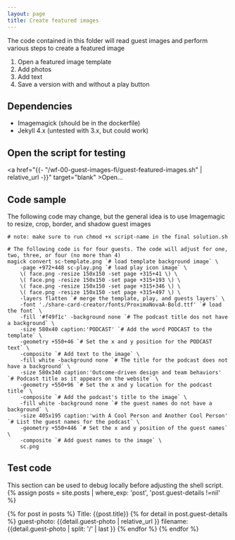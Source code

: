 ```yaml
---
layout: page
title: Create featured images
---
```

The code contained in this folder will read guest images and perform various steps to create a featured image

1. Open a featured image template
2. Add photos
3. Add text
4. Save a version with and without a play button

## Dependencies
* Imagemagick (should be in the dockerfile)
* Jekyll 4.x (untested with 3.x, but could work)

## Open the script for testing
<a href="{{- "/wf-00-guest-images-fi/guest-featured-images.sh" | relative_url -}}" target="blank" >Open...</a>


## Code sample
The following code may change, but the general idea is to use Imagemagic to resize, crop, border, and shadow guest images
```
# note: make sure to run chmod +x script-name in the final solution.sh

# The following code is for four guests. The code will adjust for one, two, three, or four (no more than 4)
magick convert sc-template.png `# load template background image` \
    -page +972+448 sc-play.png `# load play icon image` \
    \( face.png -resize 150x150 -set page +315+41 \) \
    \( face.png -resize 150x150 -set page +315+193 \) \
    \( face.png -resize 150x150 -set page +315+346 \) \
    \( face.png -resize 150x150 -set page +315+497 \) \
    -layers flatten `# merge the template, play, and guests layers` \
    -font './share-card-creator/fonts/ProximaNovaA-Bold.ttf' `# load the font` \
    -fill '#f49f1c' -background none `# The podcast title dos not have a background` \
    -size 580x40 caption:'PODCAST' `# Add the word PODCAST to the template` \
    -geometry +550+46 `# Set the x and y position for the PODCAST text` \
    -composite `# Add text to the image` \
    -fill white -background none `# The title for the podcast does not have a background` \
    -size 580x340 caption:'Outcome-driven design and team behaviors' `# Podcast title as it appears on the website` \
    -geometry +550+96 `# Set the x and y location for the podcast title` \
    -composite `# Add the podcast's title to the image` \
    -fill white -background none `# the guest names do not have a background` \
    -size 405x195 caption:'with A Cool Person and Another Cool Person' `# List the guest names for the podcast` \
    -geometry +550+446 `# Set the x and y position of the guest names` \
    -composite `# Add guest names to the image` \
    sc.png
```

## Test code
This section can be used to debug locally before adjusting the shell script.
{% assign posts = site.posts | where_exp: 'post', 'post.guest-details !=nil' %}

{% for post in posts %}
    Title: {{post.title}}
    {% for detail in post.guest-details %}
        guest-photo: {{detail.guest-photo | relative_url }}
        filename: {{detail.guest-photo | split: '/' | last }}
    {% endfor %}
{% endfor %}